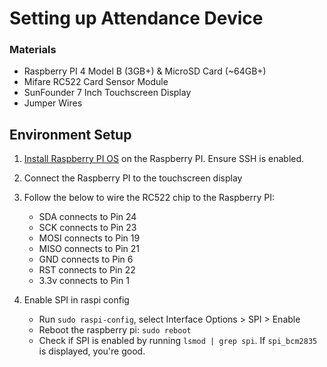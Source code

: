 # Setting up Attendance Device

### Materials

-   Raspberry PI 4 Model B (3GB+) & MicroSD Card (~64GB+)
-   Mifare RC522 Card Sensor Module
-   SunFounder 7 Inch Touchscreen Display
-   Jumper Wires

## Environment Setup

1. [Install Raspberry PI OS](https://www.raspberrypi.com/documentation/computers/getting-started.html) on the Raspberry PI. Ensure SSH is enabled.
2. Connect the Raspberry PI to the touchscreen display
3. Follow the below to wire the RC522 chip to the Raspberry PI:

    - SDA connects to Pin 24
    - SCK connects to Pin 23
    - MOSI connects to Pin 19
    - MISO connects to Pin 21
    - GND connects to Pin 6
    - RST connects to Pin 22
    - 3.3v connects to Pin 1

4. Enable SPI in raspi config

    - Run `sudo raspi-config`, select Interface Options > SPI > Enable
    - Reboot the raspberry pi: `sudo reboot`
    - Check if SPI is enabled by running `lsmod | grep spi`. If `spi_bcm2835` is displayed, you're good.
